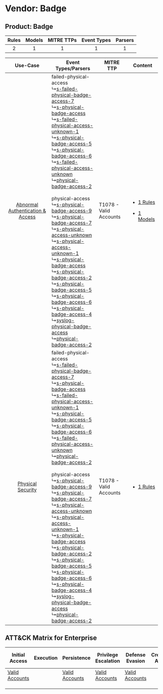 Vendor: Badge
=============
Product: Badge
--------------
| Rules | Models | MITRE TTPs | Event Types | Parsers |
|:-----:|:------:|:----------:|:-----------:|:-------:|
|   2   |   1    |     1      |      1      |    1    |

|    Use-Case    | Event Types/Parsers    | MITRE TTP    | Content    |
|:----:| ---- | ---- | ---- |
| [Abnormal Authentication & Access](../../../UseCases/uc_abnormal_authentication_&_access.md) |  failed-physical-access<br> ↳[s-failed-physical-badge-access-7](Ps/pC_sfailedphysicalbadgeaccess7.md)<br> ↳[s-physical-badge-access](Ps/pC_sphysicalbadgeaccess.md)<br> ↳[s-failed-physical-access-unknown-1](Ps/pC_sfailedphysicalaccessunknown1.md)<br> ↳[s-physical-badge-access-5](Ps/pC_sphysicalbadgeaccess5.md)<br> ↳[s-physical-badge-access-6](Ps/pC_sphysicalbadgeaccess6.md)<br> ↳[s-failed-physical-access-unknown](Ps/pC_sfailedphysicalaccessunknown.md)<br> ↳[physical-badge-access-2](Ps/pC_physicalbadgeaccess2.md)<br><br> physical-access<br> ↳[s-physical-badge-access-9](Ps/pC_sphysicalbadgeaccess9.md)<br> ↳[s-physical-badge-access-7](Ps/pC_sphysicalbadgeaccess7.md)<br> ↳[s-physical-access-unknown](Ps/pC_sphysicalaccessunknown.md)<br> ↳[s-physical-access-unknown-1](Ps/pC_sphysicalaccessunknown1.md)<br> ↳[s-physical-badge-access](Ps/pC_sphysicalbadgeaccess.md)<br> ↳[s-physical-badge-access-2](Ps/pC_sphysicalbadgeaccess2.md)<br> ↳[s-physical-badge-access-5](Ps/pC_sphysicalbadgeaccess5.md)<br> ↳[s-physical-badge-access-6](Ps/pC_sphysicalbadgeaccess6.md)<br> ↳[s-physical-badge-access-4](Ps/pC_sphysicalbadgeaccess4.md)<br> ↳[syslog-physical-badge-access](Ps/pC_syslogphysicalbadgeaccess.md)<br> ↳[physical-badge-access-2](Ps/pC_physicalbadgeaccess2.md)<br> | T1078 - Valid Accounts<br> | [<ul><li>1 Rules</li></ul><ul><li>1 Models</li></ul>](RM/r_m_badge_badge_Abnormal_Authentication_&_Access.md) |
|    [Physical Security](../../../UseCases/uc_physical_security.md)    |  failed-physical-access<br> ↳[s-failed-physical-badge-access-7](Ps/pC_sfailedphysicalbadgeaccess7.md)<br> ↳[s-physical-badge-access](Ps/pC_sphysicalbadgeaccess.md)<br> ↳[s-failed-physical-access-unknown-1](Ps/pC_sfailedphysicalaccessunknown1.md)<br> ↳[s-physical-badge-access-5](Ps/pC_sphysicalbadgeaccess5.md)<br> ↳[s-physical-badge-access-6](Ps/pC_sphysicalbadgeaccess6.md)<br> ↳[s-failed-physical-access-unknown](Ps/pC_sfailedphysicalaccessunknown.md)<br> ↳[physical-badge-access-2](Ps/pC_physicalbadgeaccess2.md)<br><br> physical-access<br> ↳[s-physical-badge-access-9](Ps/pC_sphysicalbadgeaccess9.md)<br> ↳[s-physical-badge-access-7](Ps/pC_sphysicalbadgeaccess7.md)<br> ↳[s-physical-access-unknown](Ps/pC_sphysicalaccessunknown.md)<br> ↳[s-physical-access-unknown-1](Ps/pC_sphysicalaccessunknown1.md)<br> ↳[s-physical-badge-access](Ps/pC_sphysicalbadgeaccess.md)<br> ↳[s-physical-badge-access-2](Ps/pC_sphysicalbadgeaccess2.md)<br> ↳[s-physical-badge-access-5](Ps/pC_sphysicalbadgeaccess5.md)<br> ↳[s-physical-badge-access-6](Ps/pC_sphysicalbadgeaccess6.md)<br> ↳[s-physical-badge-access-4](Ps/pC_sphysicalbadgeaccess4.md)<br> ↳[syslog-physical-badge-access](Ps/pC_syslogphysicalbadgeaccess.md)<br> ↳[physical-badge-access-2](Ps/pC_physicalbadgeaccess2.md)<br> | T1078 - Valid Accounts<br> | [<ul><li>1 Rules</li></ul>](RM/r_m_badge_badge_Physical_Security.md)    |

ATT&CK Matrix for Enterprise
----------------------------
| Initial Access                                                      | Execution | Persistence                                                         | Privilege Escalation                                                | Defense Evasion                                                     | Credential Access | Discovery | Lateral Movement | Collection | Command and Control | Exfiltration | Impact |
| ------------------------------------------------------------------- | --------- | ------------------------------------------------------------------- | ------------------------------------------------------------------- | ------------------------------------------------------------------- | ----------------- | --------- | ---------------- | ---------- | ------------------- | ------------ | ------ |
| [Valid Accounts](https://attack.mitre.org/techniques/T1078)<br><br> |           | [Valid Accounts](https://attack.mitre.org/techniques/T1078)<br><br> | [Valid Accounts](https://attack.mitre.org/techniques/T1078)<br><br> | [Valid Accounts](https://attack.mitre.org/techniques/T1078)<br><br> |                   |           |                  |            |                     |              |        |